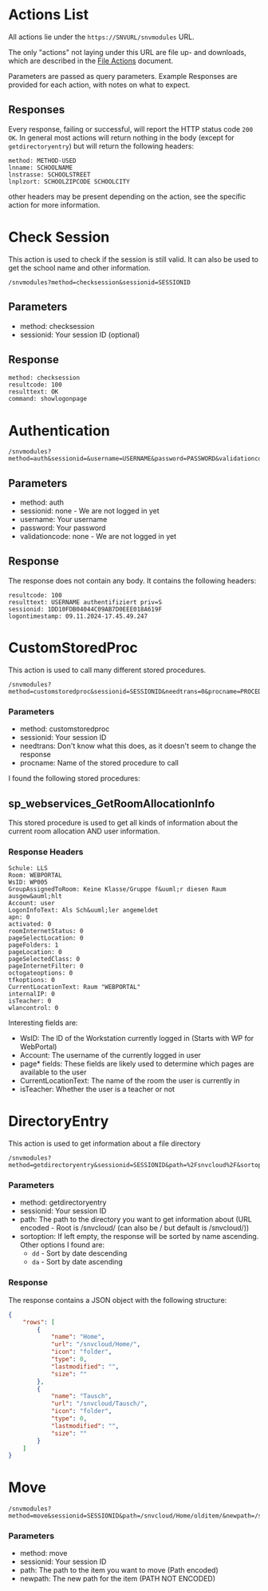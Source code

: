# Actions List

All actions lie under the `https://SNVURL/snvmodules` URL.

The only "actions" not laying under this URL are file up- and downloads, which are described in the [File Actions](fileactions.md) document.

Parameters are passed as query parameters.
Example Responses are provided for each action, with notes on what to expect.

## Responses

Every response, failing or successful, will report the HTTP status code `200 OK`.
In general most actions will return nothing in the body (except for `getdirectoryentry`) but will return the following headers:

```HTTP
method: METHOD-USED
lnname: SCHOOLNAME
lnstrasse: SCHOOLSTREET
lnplzort: SCHOOLZIPCODE SCHOOLCITY
```

other headers may be present depending on the action, see the specific action for more information.

# Check Session

This action is used to check if the session is still valid.
It can also be used to get the school name and other information.

```
/snvmodules?method=checksession&sessionid=SESSIONID
```

## Parameters

-   method: checksession
-   sessionid: Your session ID (optional)

## Response

```HTTP
method: checksession
resultcode: 100
resulttext: OK
command: showlogonpage
```

# Authentication

```
/snvmodules?method=auth&sessionid=&username=USERNAME&password=PASSWORD&validationcode=
```

## Parameters

-   method: auth
-   sessionid: none - We are not logged in yet
-   username: Your username
-   password: Your password
-   validationcode: none - We are not logged in yet

## Response

The response does not contain any body.
It contains the following headers:

```HTTP
resultcode: 100
resulttext: USERNAME authentifiziert priv=S
sessionid: 1DD10FDB04044C09AB7D0EEE018A619F
logontimestamp: 09.11.2024-17.45.49.247
```

# CustomStoredProc

This action is used to call many different stored procedures.

```
/snvmodules?method=customstoredproc&sessionid=SESSIONID&needtrans=0&procname=PROCEDURENAME
```

### Parameters

-   method: customstoredproc
-   sessionid: Your session ID
-   needtrans: Don't know what this does, as it doesn't seem to change the response
-   procname: Name of the stored procedure to call

I found the following stored procedures:

## sp_webservices_GetRoomAllocationInfo

This stored procedure is used to get all kinds of information about the current room allocation AND user information.

### Response Headers

```HTTP
Schule: LLS
Room: WEBPORTAL
WsID: WP005
GroupAssignedToRoom: Keine Klasse/Gruppe f&uuml;r diesen Raum ausgew&auml;hlt
Account: user
LogonInfoText: Als Sch&uuml;ler angemeldet
apn: 0
activated: 0
roomInternetStatus: 0
pageSelectLocation: 0
pageFolders: 1
pageLocation: 0
pageSelectedClass: 0
pageInternetFilter: 0
octogateoptions: 0
tfkoptions: 0
CurrentLocationText: Raum "WEBPORTAL"
internalIP: 0
isTeacher: 0
wlancontrol: 0
```

Interesting fields are:

-   WsID: The ID of the Workstation currently logged in (Starts with WP for WebPortal)
-   Account: The username of the currently logged in user
-   page\* fields: These fields are likely used to determine which pages are available to the user
-   CurrentLocationText: The name of the room the user is currently in
-   isTeacher: Whether the user is a teacher or not

# DirectoryEntry

This action is used to get information about a file directory

```
/snvmodules?method=getdirectoryentry&sessionid=SESSIONID&path=%2Fsnvcloud%2F&sortoption=
```

### Parameters

-   method: getdirectoryentry
-   sessionid: Your session ID
-   path: The path to the directory you want to get information about (URL encoded - Root is /snvcloud/ (can also be / but default is /snvcloud/))
-   sortoption: If left empty, the response will be sorted by name ascending. Other options I found are:
    -   `dd` - Sort by date descending
    -   `da` - Sort by date ascending

### Response

The response contains a JSON object with the following structure:

```JSON
{
	"rows": [
		{
			"name": "Home",
			"url": "/snvcloud/Home/",
			"icon": "folder",
			"type": 0,
			"lastmodified": "",
			"size": ""
		},
		{
			"name": "Tausch",
			"url": "/snvcloud/Tausch/",
			"icon": "folder",
			"type": 0,
			"lastmodified": "",
			"size": ""
		}
	]
}

```

# Move

```
/snvmodules?method=move&sessionid=SESSIONID&path=/snvcloud/Home/olditem/&newpath=/snvcloud/Home/newpath
```

### Parameters

-   method: move
-   sessionid: Your session ID
-   path: The path to the item you want to move (Path encoded)
-   newpath: The new path for the item (PATH NOT ENCODED)
